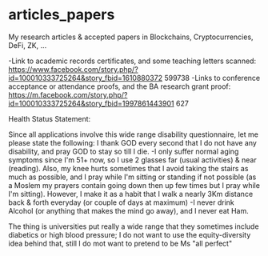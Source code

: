 # articles_papers
My research articles &amp; accepted papers in Blockchains, Cryptocurrencies, DeFi, ZK, ...

-Link to academic records certificates, and some teaching letters scanned:
https://www.facebook.com/story.php/?id=100010333725264&story_fbid=1610880372
599738
-Links to conference acceptance or attendance proofs, and the BA research grant proof:
https://m.facebook.com/story.php/?id=100010333725264&story_fbid=1997861443901
627



Health Status Statement:


Since all applications involve this wide range disability questionnaire, let me please state the
following:
I thank GOD every second that I do not have any disability, and pray GOD to stay so till I die.
-I only suffer normal aging symptoms since I'm 51+ now, so I use 2 glasses far (usual activities)
& near (reading). Also, my knee hurts sometimes that I avoid taking the stairs as much as
possible, and I pray while I'm sitting or standing if not possible (as a Moslem my prayers contain
going down then up few times but I pray while I'm sitting). However, I make it as a habit that I walk a nearly 3Km distance back & forth everyday (or couple of days at maximum)
-I never drink Alcohol (or anything that makes the mind go away), and I never eat Ham.

The thing is universities put really a wide range that they sometimes include diabetics or high blood pressure; I do not want to use the equity-diversity idea behind that, still I do mot want to pretend to be Ms "all perfect" 

